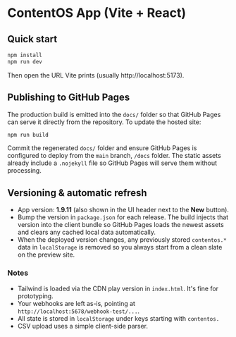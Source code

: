 # ContentOS App (Vite + React)

## Quick start
```bash
npm install
npm run dev
```

Then open the URL Vite prints (usually http://localhost:5173).

## Publishing to GitHub Pages
The production build is emitted into the `docs/` folder so that GitHub Pages can serve it directly from the repository. To update the hosted site:

```bash
npm run build
```

Commit the regenerated `docs/` folder and ensure GitHub Pages is configured to deploy from the `main` branch, `/docs` folder. The static assets already include a `.nojekyll` file so GitHub Pages will serve them without processing.

## Versioning & automatic refresh

- App version: **1.9.11** (also shown in the UI header next to the **New** button).
- Bump the version in `package.json` for each release. The build injects that version into the client bundle so GitHub Pages loads the newest assets and clears any cached local data automatically.
- When the deployed version changes, any previously stored `contentos.*` data in `localStorage` is removed so you always start from a clean slate on the preview site.

### Notes
- Tailwind is loaded via the CDN play version in `index.html`. It's fine for prototyping.
- Your webhooks are left as-is, pointing at `http://localhost:5678/webhook-test/...`.
- All state is stored in `localStorage` under keys starting with `contentos.`
- CSV upload uses a simple client-side parser.
